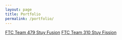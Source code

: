 ```yaml
---
layout: page
title: Portfolio
permalink: /portfolio/
---
```


[FTC Team 479 Stuy Fusion](https://fusion479.github.io)
[FTC Team 310 Stuy Fission](https://fission310.github.io)
